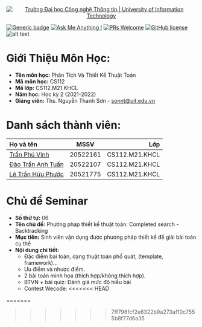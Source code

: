 <!-- Banner -->
<p align="center">
  <a href="https://www.uit.edu.vn/" title="Trường Đại học Công nghệ Thông tin" style="border: none;">
    <img src="https://i.imgur.com/WmMnSRt.png" alt="Trường Đại học Công nghệ Thông tin | University of Information Technology">
  </a>
</p>

[![Generic badge](https://img.shields.io/badge/Status-working-<COLOR>.svg)](https://shields.io/)
[![Ask Me Anything !](https://img.shields.io/badge/Ask%20me-anything-1abc9c.svg)](https://github.com/anhquan075/CS114.L22.KHCL/issues/new)
[![PRs Welcome](https://img.shields.io/badge/PRs-welcome-brightgreen.svg?style=flat-square)](http://makeapullrequest.com)
[![GitHub license](https://img.shields.io/github/license/Naereen/StrapDown.js.svg)](https://github.com/anhquan075/CS114.L22.KHCL/blob/master/LICENSE)
![alt text](https://img.shields.io/badge/Laguage-Python-green)

# Giới Thiệu Môn Học:
* __Tên môn học:__ Phân Tích Và Thiết Kế Thuật Toán
* __Mã môn học:__ CS112
* __Mã lớp:__ CS112.M21.KHCL
* __Năm học:__ Học kỳ 2 (2021-2022)
* __Giảng viên:__ Ths. Nguyễn Thanh Sơn - <sonnt@uit.edu.vn>

# Danh sách thành viên:
| Họ và tên      | MSSV | Lớp     |
| :---        |    :----:   |          ---: |
| [Trần Phú Vinh](https://github.com/Zrmikstri "Vinh's github")      | 20522161       | CS112.M21.KHCL  |
| [Đào Trần Anh Tuấn](https://github.com/daotrananhtuan09102002 "Tuấn's github")   | 20522107        | CS112.M21.KHCL      |
| [Lê Trần Hữu Phước](https://github.com/greentealatte2105 "Phước's github") | 20521775 | CS112.M21.KHCL|

# Chủ đề Seminar
* __Số thứ tự:__ 06
* __Tên chủ đề:__ Phương pháp thiết kế thuật toán: Completed search - Backtracking
* __Mục tiên:__ Sinh viên vận dụng được phương pháp thiết kế để giải bài toán cụ thể
* __Nội dung chi tiết:__ 
  * Đặc điểm bài toán, dạng thuật toán phổ quát, (template, framework)...
  * Ưu điểm và nhược điểm.
  * 2 bài toán minh họa (thích hợp/không thích hợp).
  * BTVN + bài quiz: Đánh giá mức độ hiểu bài
  * Contest Wecode:
<<<<<<< HEAD


=======
>>>>>>> 7ff796fcf2e6322b9a273af10c7555b8f77d6a35
